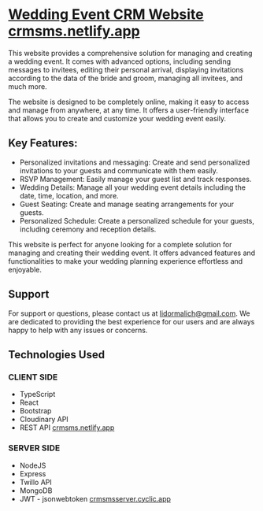 # [Wedding Event CRM Website ](https://crmsms.netlify.app)  [crmsms.netlify.app](https://crmsms.netlify.app/)

This website provides a comprehensive solution for managing and creating a wedding event. It comes with advanced options, including sending messages to invitees, editing their personal arrival, displaying invitations according to the data of the bride and groom, managing all invitees, and much more.

The website is designed to be completely online, making it easy to access and manage from anywhere, at any time. It offers a user-friendly interface that allows you to create and customize your wedding event easily.

## Key Features:

-   Personalized invitations and messaging: Create and send personalized invitations to your guests and communicate with them easily.
-   RSVP Management: Easily manage your guest list and track responses.
-   Wedding Details: Manage all your wedding event details including the date, time, location, and more.
-   Guest Seating: Create and manage seating arrangements for your guests.
-   Personalized Schedule: Create a personalized schedule for your guests, including ceremony and reception details.


This website is perfect for anyone looking for a complete solution for managing and creating their wedding event. It offers advanced features and functionalities to make your wedding planning experience effortless and enjoyable.

## Support

For support or questions, please contact us at [lidormalich@gmail.com](mailto:lidormalich@gmail.com). We are dedicated to providing the best experience for our users and are always happy to help with any issues or concerns.

## Technologies Used

 ### CLIENT SIDE
-   TypeScript
-   React
- Bootstrap
-  Cloudinary API
-   REST API
[crmsms.netlify.app](https://crmsms.netlify.app/)


### SERVER SIDE
-   NodeJS
-   Express
-   Twillo API
- MongoDB
- JWT - jsonwebtoken
[crmsmsserver.cyclic.app](https://crmsmsserver.cyclic.app/api/lidor)

